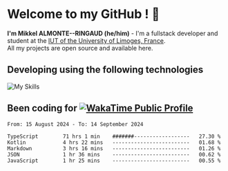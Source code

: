 # Welcome to my GitHub ! 🌃

**I'm Mikkel ALMONTE--RINGAUD (he/him)** - I'm a fullstack developer and student at the [IUT of the University of Limoges, France](https://iut.unilim.fr). \
All my projects are open source and available here.

## Developing using the following technologies

![My Skills](https://skillicons.dev/icons?i=dart,solidjs,pnpm,nodejs,ts,js,vercel,netlify,html,css,rust,astro,git,vue,md,electron,figma,github,bash,bun,cloudflare,py,tailwind,nginx,npm,tauri,vite,zig,yarn,windicss&theme=dark)

## Been coding for [![WakaTime Public Profile](https://wakatime.com/badge/user/0839e595-e07a-435c-8d59-ed95f2a3d6dd.svg?style=flat-square)](https://wakatime.com/@0839e595-e07a-435c-8d59-ed95f2a3d6dd)

<!--START_SECTION:waka-->

```plain
From: 15 August 2024 - To: 14 September 2024

TypeScript        71 hrs 1 min    #######------------------   27.30 %
Kotlin            4 hrs 22 mins   -------------------------   01.68 %
Markdown          3 hrs 16 mins   -------------------------   01.26 %
JSON              1 hr 36 mins    -------------------------   00.62 %
JavaScript        1 hr 25 mins    -------------------------   00.55 %
```

<!--END_SECTION:waka-->
